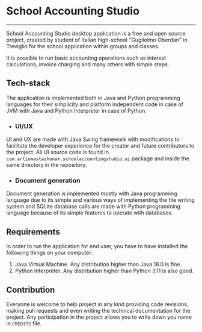 # School Accounting Studio
___
School Accounting Studio desktop application is a free and open source project, created by student of Italian high-school "Guglielmo Oberdan" in Treviglio for the school application within groups and classes.

It is possible to run basic accounting operations such as interest calculations, invoice charging and many others with simple steps.

## Tech-stack
The application is implemented both in Java and Python programming languages for their simplicity and platform independent code in case of JVM with Java and Python Interpreter in case of Python.
* ### UI/UX
UI and UX are made with Java Swing framework with modifications to facilitate the developer experience for the creator and future contributors to the project. All UI source code is found in `com.artiomastashonak.schoolaccountingstudio.ui` package and inside the same directory in the repository.

* ### Document generation
Document generation is implemented mostly with Java programming language due to its simple and various ways of implementing the file writing system and SQLite database calls are made with Python programming language because of its simple features to operate with databases.

## Requirements
In order to run the application for end user, you have to have installed the following things on your computer:
1. Java Virtual Machine. Any distribution higher than Java 18.0 is fine.
2. Python Interpreter. Any distribution higher than Python 3.11 is also good.

## Contribution
Everyone is welcome to help project in any kind providing code revisions, making pull requests and even writing the technical documentation for the project. Any participation in the project allows you to write down you name in `CREDITS` file.